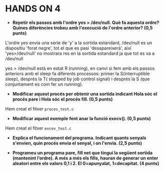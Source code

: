 # HANDS ON 4

- **Repetir els passos amb l'ordre yes > /dev/null. Què fa aquesta ordre? Quines diferències trobeu amb l'execució de l'ordre anterior? (0,5 punts)**

L'ordre yes envia una serie de 'y' a la sortida estandard, /dev/null es un dispositiu 'forat negre', tot el que es pasi 'desapareixerà', així 'yes>/dev/null' no mostrara res en la sortida estandard ja que tot es va a /dev/null

yes > /dev/null està en estat R (running), en canvi si fem amb els passos anteriors amb el sleep fa diferents processos: primer la S(interruptible sleep), després la T( stopped by job control signal) i després la S (que conjuntament es com fer un running).

- **Modificar aquest procés per obtenir una sortida indicant Hola sóc el procés pare i Hola sóc el procés fill. (0,5 punts)**

Hem creat el fitxer ``proces_test.c``

- **Modificar aquest exemple fent anar la funció execv(). (0,5 punts)**

Hem creat el fitxer ``excev_test.c``

- **Explica el funcionament del programa. Indicant quants senyals s'envien, quin procés envia el senyal, i on l'envia. (2,5 punts)**



- **Programeu un programa pare, fill net que tingui la següent sortida (mantenint l’ordre). A més a més els fills, hauran de generar un enter aleatori entre els valors 0,1 i 2. El 0=apunyalat, 1=decapitat.  (4 punts)**


